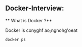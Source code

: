 
## Docker-Interview:  

**  What is Docker ?**
  
Docker is conyghf ao;ngnohg'oeat

```
docker ps
```
